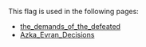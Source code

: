 This flag is used in the following pages:
 - [the_demands_of_the_defeated](../events/the_demands_of_the_defeated.md)
 - [Azka_Evran_Decisions](../decisions/Azka_Evran_Decisions.md)
